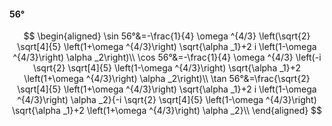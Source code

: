 #### 56°

$$
\begin{aligned}
\sin 56°&=-\frac{1}{4} \omega ^{4/3} \left(\sqrt{2} \sqrt[4]{5} \left(1+\omega ^{4/3}\right) \sqrt{\alpha _1}+2 i \left(1-\omega ^{4/3}\right) \alpha _2\right)\\
\cos 56°&=-\frac{1}{4} \omega ^{4/3} \left(-i \sqrt{2} \sqrt[4]{5} \left(1-\omega ^{4/3}\right) \sqrt{\alpha _1}+2 \left(1+\omega ^{4/3}\right) \alpha _2\right)\\
\tan 56°&=\frac{\sqrt{2} \sqrt[4]{5} \left(1+\omega ^{4/3}\right) \sqrt{\alpha _1}+2 i \left(1-\omega ^{4/3}\right) \alpha _2}{-i \sqrt{2} \sqrt[4]{5} \left(1-\omega
^{4/3}\right) \sqrt{\alpha _1}+2 \left(1+\omega ^{4/3}\right) \alpha _2}\\
\end{aligned}
$$

